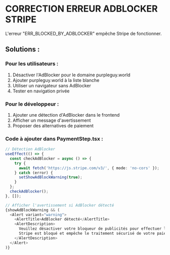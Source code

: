 # CORRECTION ERREUR ADBLOCKER STRIPE

L'erreur "ERR_BLOCKED_BY_ADBLOCKER" empêche Stripe de fonctionner.

## Solutions :

### Pour les utilisateurs :
1. Désactiver l'AdBlocker pour le domaine purpleguy.world
2. Ajouter purpleguy.world à la liste blanche
3. Utiliser un navigateur sans AdBlocker
4. Tester en navigation privée

### Pour le développeur :
1. Ajouter une détection d'AdBlocker dans le frontend
2. Afficher un message d'avertissement
3. Proposer des alternatives de paiement

### Code à ajouter dans PaymentStep.tsx :

```typescript
// Détection AdBlocker
useEffect(() => {
  const checkAdBlocker = async () => {
    try {
      await fetch('https://js.stripe.com/v3/', { mode: 'no-cors' });
    } catch (error) {
      setShowAdBlockWarning(true);
    }
  };
  checkAdBlocker();
}, []);

// Afficher l'avertissement si AdBlocker détecté
{showAdBlockWarning && (
  <Alert variant="warning">
    <AlertTitle>AdBlocker détecté</AlertTitle>
    <AlertDescription>
      Veuillez désactiver votre bloqueur de publicités pour effectuer le paiement.
      Stripe est bloqué et empêche le traitement sécurisé de votre paiement.
    </AlertDescription>
  </Alert>
)}
```
